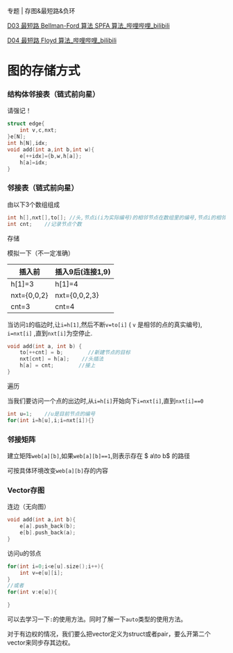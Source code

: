 专题 | 存图&最短路&负环

[D03 最短路 Bellman-Ford 算法  SPFA 算法_哔哩哔哩_bilibili](https://www.bilibili.com/video/BV1uL4y1N7Tb/?spm_id_from=333.999.0.0)


[D04 最短路 Floyd 算法_哔哩哔哩_bilibili](https://www.bilibili.com/video/BV1u34y1575Y/?spm_id_from=333.999.0.0)


# 图的存储方式

### 结构体邻接表（链式前向星）

请强记！

```C++
struct edge{
	int v,c,nxt;
}e[N];
int h[N],idx;
void add(int a,int b,int w){
	e[++idx]={b,w,h[a]};
	h[a]=idx;
}
```

### 邻接表（链式前向星）

由以下3个数组组成

```C++
int h[],nxt[],to[]; //头,节点i(i为实际编号)的相邻节点在数组里的编号,节点i的相邻节点的实际编号
int cnt;    //记录节点个数
```

存储

模拟一下（不一定准确）

|插入前|插入9后(连接1,9)|
|-|-|
|h[1]=3|h[1]=4|
|nxt={0,0,2}|nxt={0,0,2,3}|
|cnt=3|cnt=4|

当访问`1`的临边时,让`i=h[1]`,然后不断`v=to[i]` ( `v` 是相邻的点的真实编号), `i=nxt[i]` ,直到`nxt[i]`为空停止.

```C++
void add(int a, int b) {
    to[++cnt] = b;        //新建节点的目标
    nxt[cnt] = h[a];    //头插法
    h[a] = cnt;        //接上
}
```

遍历

当我们要访问一个点的出边时,从`i=h[i]`开始向下`i=nxt[i]`,直到`nxt[i]==0`

```C++
int u=1;    //u是目前节点的编号
for(int i=h[u],i;i=nxt[i]){}
```

### 邻接矩阵

建立矩阵`web[a][b]`,如果`web[a][b]==1`,则表示存在 $ a\to b$ 的路径

可按具体环境改变`web[a][b]`存的内容

### Vector存图

连边（无向图）

```C++
void add(int a,int b){
	e[a].push_back(b);
	e[b].push_back(a);
}

```

访问u的邻点

```C++
for(int i=0;i<e[u].size();i++){
	int v=e[u][i];
}
//或者
for(int v:e[u]){
	
}
```

可以去学习一下`:`的使用方法。同时了解一下`auto`类型的使用方法。

对于有边权的情况，我们要么把vector定义为struct或者pair，要么开第二个vector来同步存其边权。


